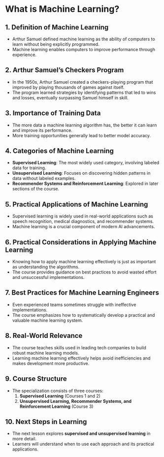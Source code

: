 # What is Machine Learning?

## 1. Definition of Machine Learning
- Arthur Samuel defined machine learning as the ability of computers to learn without being explicitly programmed.
- Machine learning enables computers to improve performance through experience.

## 2. Arthur Samuel’s Checkers Program
- In the 1950s, Arthur Samuel created a checkers-playing program that improved by playing thousands of games against itself.
- The program learned strategies by identifying patterns that led to wins and losses, eventually surpassing Samuel himself in skill.

## 3. Importance of Training Data
- The more data a machine learning algorithm has, the better it can learn and improve its performance.
- More training opportunities generally lead to better model accuracy.

## 4. Categories of Machine Learning
- **Supervised Learning**: The most widely used category, involving labeled data for training.
- **Unsupervised Learning**: Focuses on discovering hidden patterns in data without labeled examples.
- **Recommender Systems and Reinforcement Learning**: Explored in later sections of the course.

## 5. Practical Applications of Machine Learning
- Supervised learning is widely used in real-world applications such as speech recognition, medical diagnostics, and recommender systems.
- Machine learning is a crucial component of modern AI advancements.

## 6. Practical Considerations in Applying Machine Learning
- Knowing how to apply machine learning effectively is just as important as understanding the algorithms.
- The course provides guidance on best practices to avoid wasted effort and unsuccessful implementations.

## 7. Best Practices for Machine Learning Engineers
- Even experienced teams sometimes struggle with ineffective implementations.
- The course emphasizes how to systematically develop a practical and valuable machine learning system.

## 8. Real-World Relevance
- The course teaches skills used in leading tech companies to build robust machine learning models.
- Learning machine learning effectively helps avoid inefficiencies and makes development more productive.

## 9. Course Structure
- The specialization consists of three courses:
  1. **Supervised Learning** (Courses 1 and 2)
  2. **Unsupervised Learning, Recommender Systems, and Reinforcement Learning** (Course 3)

## 10. Next Steps in Learning
- The next lesson explores **supervised and unsupervised learning** in more detail.
- Learners will understand when to use each approach and its practical applications.
